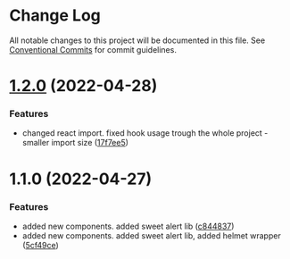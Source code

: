 # Change Log

All notable changes to this project will be documented in this file.
See [Conventional Commits](https://conventionalcommits.org) for commit guidelines.

# [1.2.0](https://github.com/markoarthofer22/react-components/compare/@markoarthofer22/react-components.sweet-alert-wrapper@1.1.0...@markoarthofer22/react-components.sweet-alert-wrapper@1.2.0) (2022-04-28)


### Features

* changed react import. fixed hook usage trough the whole project - smaller import size ([17f7ee5](https://github.com/markoarthofer22/react-components/commit/17f7ee5fbab26d1b33d6cbbb2e9c1ee858c04db1))





# 1.1.0 (2022-04-27)


### Features

* added new components. added sweet alert lib ([c844837](https://github.com/markoarthofer22/react-components/commit/c844837ba15b3e0dc68dadbcc9a58edb4526e21e))
* added new components. added sweet alert lib, added helmet wrapper ([5cf49ce](https://github.com/markoarthofer22/react-components/commit/5cf49cea2606efcaa0d61ef441994d6e016f88ba))
